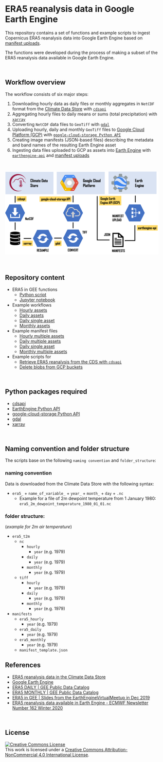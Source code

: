 # ERA5 reanalysis data in Google Earth Engine


This repository contains a set of functions and example scripts to ingest Copernicus ERA5 reanalysis data into Google Earth Engine based on [manifest uploads](https://developers.google.com/earth-engine/image_manifest).

The functions were developed during the process of making a subset of the ERA5 reanalysis data available in Google Earth Engine. 

<br>

## Workflow overview
The workflow consists of six major steps:
  1.  Downloading hourly data as daily files or monthly aggregates in `NetCDF` format from the [Climate Data Store](https://cds.climate.copernicus.eu/#!/home) with [`cdsapi`](https://pypi.org/project/cdsapi/)
  2.  Aggregating hourly files to daily means or sums (total precipitation) with [`xarray`](http://xarray.pydata.org/en/stable/)
  3.  Converting `NetCDF` data files to `GeoTiff` with [`gdal`](https://pypi.org/project/GDAL/)
  4.  Uploading hourly, daily and monthly `GeoTiff` files to [Google Cloud Platform (GCP)](https://cloud.google.com/) with [`google-cloud-storage Python API`](https://cloud.google.com/storage/docs/reference/libraries)
  5.  Creating image manifests (JSON-based files) describing the metadata and band names of the resulting Earth Engine asset
  6.  Ingesting data files uploaded to GCP as assets into [Earth Engine](https://earthengine.google.com/) with [`earthengine-api`](https://developers.google.com/earth-engine/python_install-conda.html) and [manifest uploads](https://developers.google.com/earth-engine/image_manifest)

<br>

![](/img/workflow.png)

<br>


## Repository content
* ERA5 in GEE functions
  * [Python script](./era5_in_gee_functions.ipynb) 
  * [Jupyter notebook](./era5_in_gee_functions.ipynb)
* Example workflows
  * [Hourly assets](./hourly_files_script.py)
  * [Daily assets](./daily_files_script.py)
  * [Daily single asset](./daily_files_script_single_parameter.py)
  * [Monthly assets](./monthly_files_script.py)
* Example manifest files
  * [Hourly multiple assets](./manifest_structure_hourly.json)
  * [Daily multiple assets](./manifest_structure_daily.json)
  * [Daily single asset](./manifest_structure_daily_single_parameter.json) 
  * [Monthly multiple assets](./manifest_structure_monthly.json)
 * Example scripts for
   * [Retrieve ERA5 reanalysis from the CDS with `cdsapi`](./cds_data_retrieve.py)
   * [Delete blobs from GCP buckets](./delete_from_gcp.py)

<br>

## Python packages required
- [cdsapi](https://pypi.org/project/cdsapi/)
- [EarthEngine Python API](https://developers.google.com/earth-engine/python_install-conda.html)
- [google-cloud-storage Python API](https://cloud.google.com/storage/docs/reference/libraries)
- [gdal](https://pypi.org/project/GDAL/)
- [xarray](http://xarray.pydata.org/en/stable/)

<br>

## Naming convention and folder structure
The scripts base on the following `naming convention` and `folder_structure`:
### naming convention
Data is downloaded from the Climate Data Store with the following syntax: 
* `era5_` + `name_of_variable_` + `year_` + `month_` + `day` + `.nc`
  * Example for a  file of 2m dewpoint temperature from 1 January 1980: `era5_2m_dewpoint_temperature_1980_01_01.nc`

### folder structure: 
(*example for 2m air temperature*)
- `era5_t2m`
  - `nc`
    - `hourly`
      - `year` (e.g. 1979)
    - `daily`
      - `year` (e.g. 1979)
    - `monthly`
      - `year` (e.g. 1979)
  - `tiff`
    - `hourly`
      - `year` (e.g. 1979)
    - `daily`
      - `year` (e.g. 1979)
    - `monthly`
      - `year` (e.g. 1979)
- `manifests`
  - `era5_hourly`
      - `year` (e.g. 1979)
  - `era5_daily`
      - `year` (e.g. 1979)
  - `era5_monthly`
      - `year` (e.g. 1979)
  - `manifest_template.json`


## References
- [ERA5 reanalysis data in the Climate Data Store](https://cds.climate.copernicus.eu/cdsapp#!/dataset/reanalysis-era5-single-levels?tab=overview)
- [Google Earth Engine](https://earthengine.google.com/)
- [ERA5 DAILY | GEE Public Data Catalog](https://developers.google.com/earth-engine/datasets/catalog/ECMWF_ERA5_DAILY)
- [ERA5 MONTHLY | GEE Public Data Catalog](https://developers.google.com/earth-engine/datasets/catalog/ECMWF_ERA5_MONTHLY)
- [ERA5 in GEE | Slides from the EarthEngineVirtualMeetup in Dec 2019](https://speakerdeck.com/jwagemann/era5-climate-reanalysis-in-earth-engine)
- [ERA5 reanalysis data available in Earth Engine - ECMWF Newsletter Number 162 Winter 2020](https://www.ecmwf.int/en/newsletter/162/news/era5-reanalysis-data-available-earth-engine)

<br>

## License
<a rel="license" href="http://creativecommons.org/licenses/by-nc/4.0/"><img alt="Creative Commons License" style="border-width:0" src="https://i.creativecommons.org/l/by-nc/4.0/88x31.png" /></a><br />This work is licensed under a <a rel="license" href="http://creativecommons.org/licenses/by-nc/4.0/">Creative Commons Attribution-NonCommercial 4.0 International License</a>.



